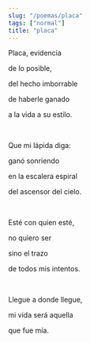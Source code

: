 ```yaml
---
slug: "/poemas/placa"
tags: ["normal"]
title: "placa"
---
```

Placa, evidencia 

de lo posible,

del hecho imborrable

de haberle ganado 

a la vida a su estilo.

&nbsp;

Que mi lápida diga:

ganó sonriendo

en la escalera espiral

del ascensor del cielo.

&nbsp;

Esté con quien esté,

no quiero ser

sino el trazo

de todos mis intentos.

&nbsp;

Llegue a donde llegue,

mi vida será aquella

que fue mía.